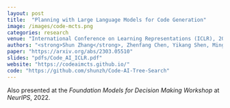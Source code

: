 ```yaml
---
layout: post
title:  "Planning with Large Language Models for Code Generation"
image: /images/code-mcts.png
categories: research
venue: "International Conference on Learning Representations (ICLR), 2023"
authors: "<strong>Shun Zhang</strong>, Zhenfang Chen, Yikang Shen, Mingyu Ding, Joshua B. Tenenbaum, and Chuang Gan"
paper: "https://arxiv.org/abs/2303.05510"
slides: "pdfs/Code_AI_ICLR.pdf"
website: "https://codeaimcts.github.io/"
code: "https://github.com/shunzh/Code-AI-Tree-Search"
---
```

Also presented at the _Foundation Models for Decision Making Workshop_ at _NeurIPS_, 2022.
